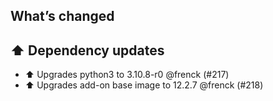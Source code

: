 ## What’s changed

## ⬆️ Dependency updates

- ⬆️ Upgrades python3 to 3.10.8-r0 @frenck (#217)
- ⬆️ Upgrades add-on base image to 12.2.7 @frenck (#218)
